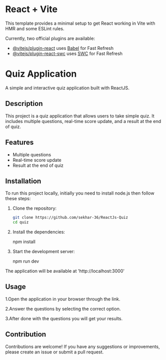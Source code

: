 # React + Vite

This template provides a minimal setup to get React working in Vite with HMR and some ESLint rules.

Currently, two official plugins are available:

- [@vitejs/plugin-react](https://github.com/vitejs/vite-plugin-react/blob/main/packages/plugin-react/README.md) uses [Babel](https://babeljs.io/) for Fast Refresh
- [@vitejs/plugin-react-swc](https://github.com/vitejs/vite-plugin-react-swc) uses [SWC](https://swc.rs/) for Fast Refresh

# Quiz Application
A simple and interactive quiz application built with ReactJS.

## Description
This project is a quiz application that allows users to take simple quiz. It includes multiple questions, real-time score update, and a result at the end of quiz.

## Features
- Multiple questions
- Real-time score update
- Result at the end of quiz

## Installation
To run this project locally, initially you need to install node.js then follow these steps:
1. Clone the repository:
   ```bash
   git clone https://github.com/sekhar-36/ReactJs-Quiz
   cd quiz
2. Install the dependencies:

   npm install
3. Start the development server:

   npm run dev

The application will be available at 'http://localhost:3000'

## Usage
1.Open the application in your browser through the link.

2.Answer the questions by selecting the correct option.

3.After done with the questions you will get your results.

## Contribution
Contributions are welcome! If you have any suggestions or improvements, please create an issue or submit a pull request.


